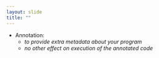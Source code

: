 ```yaml
---
layout: slide
title: "" 
---
```


- Annotation: 
  - *to provide extra metadata about your program* 
  - *no other effect on execution of the annotated code*

